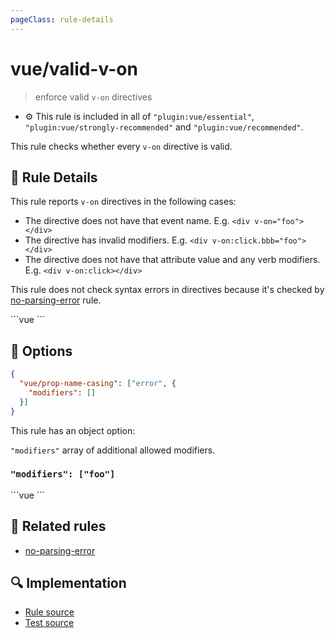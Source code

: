 ```yaml
---
pageClass: rule-details
---
```

# vue/valid-v-on
> enforce valid `v-on` directives

- :gear: This rule is included in all of `"plugin:vue/essential"`, `"plugin:vue/strongly-recommended"` and `"plugin:vue/recommended"`.

This rule checks whether every `v-on` directive is valid.

## :book: Rule Details

This rule reports `v-on` directives in the following cases:

- The directive does not have that event name. E.g. `<div v-on="foo"></div>`
- The directive has invalid modifiers. E.g. `<div v-on:click.bbb="foo"></div>`
- The directive does not have that attribute value and any verb modifiers. E.g. `<div v-on:click></div>`

This rule does not check syntax errors in directives because it's checked by [no-parsing-error] rule.

<eslint-code-block :rules="{'vue/valid-v-on': ['error']}">
```vue
<template>
  <!-- ✓ GOOD -->
  <div v-on="foo"/>
  <div v-on:click="foo"/>
  <div @click="foo"/>
  <div @click.left="foo"/>
  <div @click.prevent/>
  <div @click.stop/>

  <!-- ✗ BAD -->
  <div v-on/>
  <div v-on:click/>
  <div v-on:click.aaa="foo"/>
  <div @click/>
</template>
```
</eslint-code-block>

## :wrench: Options

```json
{
  "vue/prop-name-casing": ["error", {
    "modifiers": []
  }]
}
```

This rule has an object option:

`"modifiers"` array of additional allowed modifiers.

### `"modifiers": ["foo"]`

<eslint-code-block :rules="{'vue/valid-v-on': ['error', { modifiers: ['foo']}]}">
```vue
<template>
  <div @click.foo="foo"/>
  <div v-on:click.foo="foo"/>
</template>
```
</eslint-code-block>

## :couple: Related rules

- [no-parsing-error]

[no-parsing-error]: no-parsing-error.md

## :mag: Implementation

- [Rule source](https://github.com/vuejs/eslint-plugin-vue/blob/master/lib/rules/valid-v-on.js)
- [Test source](https://github.com/vuejs/eslint-plugin-vue/blob/master/tests/lib/rules/valid-v-on.js)
